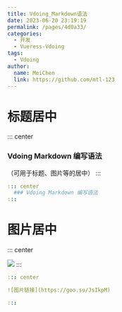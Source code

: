 ```yaml
---
title: Vdoing_Markdown语法
date: 2023-06-20 23:19:19
permalink: /pages/4d0a33/
categories:
  - 开发
  - Vueress-Vdoing
tags:
  - Vdoing
author: 
  name: MeiChen
  link: https://github.com/mtl-123
---
```


# 标题居中

::: center
  ### Vdoing Markdown 编写语法
  （可用于标题、图片等的居中）
:::

```yaml
::: center
  ### Vdoing Markdown 编写语法
:::
```
# 图片居中

::: center

![](https://goo.su/JsIkpM)
:::

```yaml
::: center

![图片链接](https://goo.su/JsIkpM)

:::
```